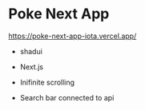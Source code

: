 # Poke Next App

https://poke-next-app-iota.vercel.app/

- shadui
- Next.js

- Inifinite scrolling
- Search bar connected to api
